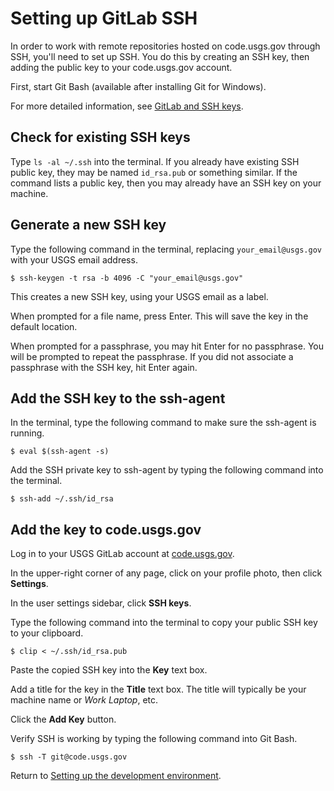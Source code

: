 # Setting up GitLab SSH
In order to work with remote repositories hosted on code.usgs.gov through SSH,
you'll need to set up SSH. You do this by creating an SSH key, then adding the
public key to your code.usgs.gov account.

First, start Git Bash (available after installing Git for Windows).

For more detailed information, see
[GitLab and SSH keys](https://code.usgs.gov/help/ssh/README.md).

## Check for existing SSH keys
Type `ls -al ~/.ssh` into the terminal. If you already have existing SSH
public key, they may be named `id_rsa.pub` or something similar. If the command
lists a public key, then you may already have an SSH key on your machine.

## Generate a new SSH key
Type the following command in the terminal, replacing `your_email@usgs.gov`
with your USGS email address.

```
$ ssh-keygen -t rsa -b 4096 -C "your_email@usgs.gov"
```

This creates a new SSH key, using your USGS email as a label.

When prompted for a file name, press Enter. This will save the key in the
default location.

When prompted for a passphrase, you may hit Enter for no passphrase. You will
be prompted to repeat the passphrase. If you did not associate a passphrase
with the SSH key, hit Enter again.

## Add the SSH key to the ssh-agent
In the terminal, type the following command to make sure the ssh-agent is
running.

```
$ eval $(ssh-agent -s)
```

Add the SSH private key to ssh-agent by typing the following command into the
terminal.

```
$ ssh-add ~/.ssh/id_rsa
```

## Add the key to code.usgs.gov
Log in to your USGS GitLab account at [code.usgs.gov](https://code.usgs.gov).

In the upper-right corner of any page, click on your profile photo, then click
**Settings**.

In the user settings sidebar, click **SSH keys**.

Type the following command into the terminal to copy your public SSH key to
your clipboard.

```
$ clip < ~/.ssh/id_rsa.pub
```

Paste the copied SSH key into the **Key** text box.

Add a title for the key in the **Title** text box. The title will typically be
your machine name or *Work Laptop*, etc.

Click the **Add Key** button.

Verify SSH is working by typing the following command into Git Bash.

```
$ ssh -T git@code.usgs.gov
```

Return to [Setting up the development environment](setup.md).
